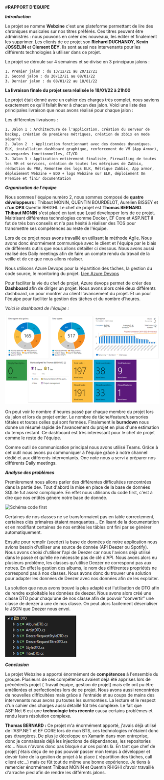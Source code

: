 ﻿#**RAPPORT D'EQUIPE**


**_Introduction_**

Le projet se nomme **Webzine** c'est une plateforme permettant de lire des chroniques musicales sur nos titres préférés. Ces titres peuvent être administrés : nous pouvons en créer des nouveaux, les éditer et finalement les supprimer. 
Les clients de ce projet son **Richard DUCHANOY**, **Kevin JOSSELIN** et **Clement BEY**. Ils sont aussi nos intervenants pour les différents technologies à utiliser dans ce projet.

Le projet se déroule sur 4 semaines et se divise en 3 principaux jalons :

    1. Premier jalon : du 13/12/21 au 20/12/21
    2. Second jalon : du 20/12/21 au 08/01/22
    3. Dernier jalon : du 08/01/22 au 18/01/22

**La livraison finale du projet sera réalisée le 18/01/22 à 21h00**

Le projet était donné avec un cahier des charges très complet, nous savions exactement ce qu'il fallait livrer à chacun des jalon. Voici une liste des principales livraison que nous avons réalisé pour chaque jalon :

Les différentes livraisons : 

    1. Jalon 1 : Architecture de l'application, création du serveur de backup, création de premières métriques, création de zbbix en mode séparré
    2. Jalon 2  : Application fonctionnant avec des données dynamiques. ELK, installation dashboard graphique, renforcement de VM (App Armor), sauvegardes fonctionnelles, CI/CD
    3. Jalon 3 : Application entièrement finalisée, Firewalling de toutes les VM et services, création de toutes les métrqiues de Zabbix, rédaction du PRA, Remontée des logs ELK, Métrique Zabbix, App armor, déploiement Webzine + BDD + logs Webzine sur ELK, déploiement On Premise et finir documentation


**_Organisation de l'équipe_**

Nous sommes l'équipe numéro 2, nous sommes composé de **quatre développeurs** : Thibaut MONIN, QUENTIN BOURDELOT, Aurelien BISSEY et d'**un OPS** Quentin RHIGHI. Le chef de projet est **Thomas BERNARD**.
**Thibaut MONIN** s'est placé en tant que Lead developper lors de ce projet. Maitrisant différentes technologies comme Docker, EF Core et ASP.NET il fut de très bon conseils et n'a pas hésité à réaliser des TOS pour transmettre ses compétences au reste de l'équipe.

Lors de ce projet nous avons travaillé en utilisant la méthode Agile. Nous avons donc énormément communiqué avec le client et l'équipe par le biais de différents outils que nous allons détailler ci dessous. Nous avons aussi réalisé des Daily meetings afin de faire un compte rendu du travail de la veille et de ce que nous allons réaliser.

Nous utilisons Azure Devops pour la répartition des tâches, la gestion du code source, le monitoring du projet. [Lien Azure Devops](https://dev.azure.com/2024-D1-P3-E2/Webzine)

Pour faciliter la vie du chef de projet, Azure devops permet de créer des **Dashboard** afin de diriger un projet. Nous avons alors créé deux différents dashboard, un pour montrer au client l'avancement du projet. Et un pour l'équipe pour faciliter la gestion des tâches et du nombre d'heures.

_Voici le dashboard de l'équipe :_

![Dashboard](Images/TeamDashboard.png)

On peut voir le nombre d'heures passé par chaque membre du projet lors du jalon et lors du projet entier. Le nombre de tâche/feature/usersories tôtales et toutes celles qui sont fermées. Finalement le **burndown** nous donne un résumé rapide de l'avancement du projet en plus d'une estimation du temps restant. Ce dashboard est très interessant pour le chef de projet comme le reste de l'équipe.

Comme outil de communication principal nous avons utilisé Teams. Grâce à cet outil nous avons pu communiquer à l'équipe grâce à notre channel dédié et aux différents interventants. One note nous a servi à préparer nos différents Daily meetings.


**_Analyse des problèmes_**

Premièrement nous allons parler des différentes difficultées rencontrées dans la partie dev. Tout d'abord la mise en place de la base de données SQLite fut assez compliquée. En effet nous utilisons du code first, c'est à dire que nos entités génère notre base de donnée. 

![Schéma code first](https://www.entityframeworktutorial.net/images/EF5/code-first.png)

Certaines de nos classes ne se transformaient pas en table correctement, certaines clés primaires étaient manquantes... En lisant de la documentation et en modifiant certaines de nos entités les tâbles ont fini par se générer automatiquement. 


Ensuite pour remplir (seeder) la base de données de notre application nous avions besoin d'utiliser une source de donnée (API Deezer ou Spotify). Nous avons choisi d'utiliser l'api de Deezer car nous l'avions déjà utilisé dans le passé et qu'elle ne nécessite pas de clé d'API. Nous avons alors eu plusieurs problème, les classes qu'utilise Deezer ne correspond pas aux notres. En effet la gestion des albums, le nom des différentes propriétés ne correspond pas à nos classes. Nous avons donc du trouver une solution pour adapter les données de Deezer avec nos données afin de les exploiter.

La solution que nous avons trouvé la plus adapté est l'utilisation de DTO afin de rendre exploitable les données de deezer. Nous avons alors créé une classe DTO pour chaqu'une de nos classe afin de pouvoir "convertir" une classe de deezer à une de nos classe. On peut alors facilement déserialiser le JSON que Deezer nous envoi.

![Folder DTO](Images/FolderDTO.png)


**_Conclusion_**

Le projet Webzine a apporté énormément de **compétences** à l'ensemble du groupe. Plusieurs de ces compétences avaient déjà été apprises lors de précédents projet ( Travail équipe, gestion de projet) mais elle ont pu être améliorées et perfectionées lors de ce projet. 
Nous avons aussi rencontrées de nouvelles difficultées mais grâce à l'entraide et au coups de mains des intervenants nous avons pu toutes les surmontées. La lecture et le respect d'un cahier des charges aussi détaillé fût très complexe. Le fait que ASP.Net 6 est une **technologie très récente** causa certains problèmes et rendu leurs résolution complexe.

**Thomas BERNARD :** Ce projet m'a énormément apporté, j'avais déjà utilisé de l'ASP.NET et EF CORE lors de mon BTS, ces technologies m'étaient donc pas étrangères. De plus je déceloppe en Xamarin dans mon entreprise, donc je connaissais déjà les injections de dépendances, les repositories etc... 
Nous n'avons donc pas bloqué sur ces points là. En tant que chef de projet j'étais déçu de ne pas pouvoir passer mon temps à développer et devoir faire de la gestion de projet à la place ( répartition des tâches, call client etc...) mais ce fût tout de même une bonne expérience. Je tiens à remercier énormément Thibaut MONIN et Quentin RHIGHI d'avoir travaillé d'arrache pied afin de rendre les différents jalons.






